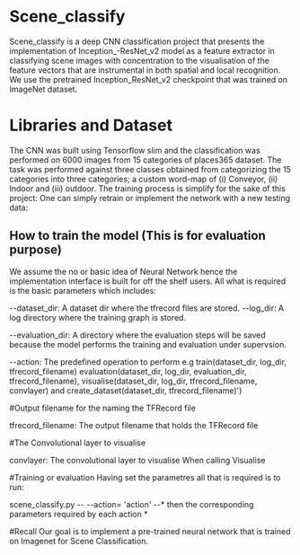# Scene_classify
Scene_classify is a deep CNN classification project that presents the implementation of Inception_-ResNet_v2 model as a feature extractor in classifying scene images with concentration to the visualisation of the feature vectors that are instrumental in both spatial and local recognition. We use the pretrained Inception_ResNet_v2 checkpoint that was trained on ImageNet dataset.

# Libraries and Dataset
The CNN was built using Tensorflow slim and the classification was performed on 6000 images from 15 categories of places365 dataset. The task was performed against three classes obtained from categorizing the 15 categories into three categories; a custom word-map of (i) Conveyor, (ii) Indoor and (iii) outdoor.
The training process is simplify for the sake of this project:
One can simply retrain or implement the network with a new testing data:

## How to train the model (This is for evaluation purpose)

We assume the no or basic idea of Neural Network hence the implementation interface is built for off the shelf users.
All what is required is the basic parameters which includes:

--dataset_dir: A dataset dir where the tfrecord files are stored.
--log_dir: A log directory where the training graph is stored.

--evaluation_dir: A directory where the evaluation steps will be saved because the model performs the training and evaluation under supervsion.

--action: The predefined operation to perform e.g 
        train(dataset_dir, log_dir, tfrecord_filename)
        evaluation(dataset_dir, log_dir, evaluation_dir, tfrecord_filename),
        visualise(dataset_dir, log_dir, tfrecord_filename, convlayer) and 
        create_dataset(dataset_dir, tfrecord_filename)')

#Output filename for the naming the TFRecord file

tfrecord_filename: The output filename that holds the TFRecord file

#The Convolutional layer to visualise

convlayer: The convolutional layer to visualise When calling Visualise

#Training or evaluation
Having set the parametres all that is required is to run:

scene_classify.py -- --action= 'action' --*
then the corresponding parameters required by each action *


#Recall Our goal is to implement a pre-trained neural network that is trained on Imagenet for Scene Classification.
